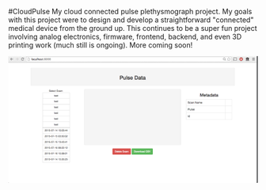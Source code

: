#CloudPulse
My cloud connected pulse plethysmograph project. My goals with this project were to design and develop a straightforward "connected" medical device from the ground up. This continues to be a super fun project involving analog electronics, firmware, frontend, backend, and even 3D printing work (much still is ongoing).
More coming soon! 

![CloudPulse App Demo](images/demo1.gif)

